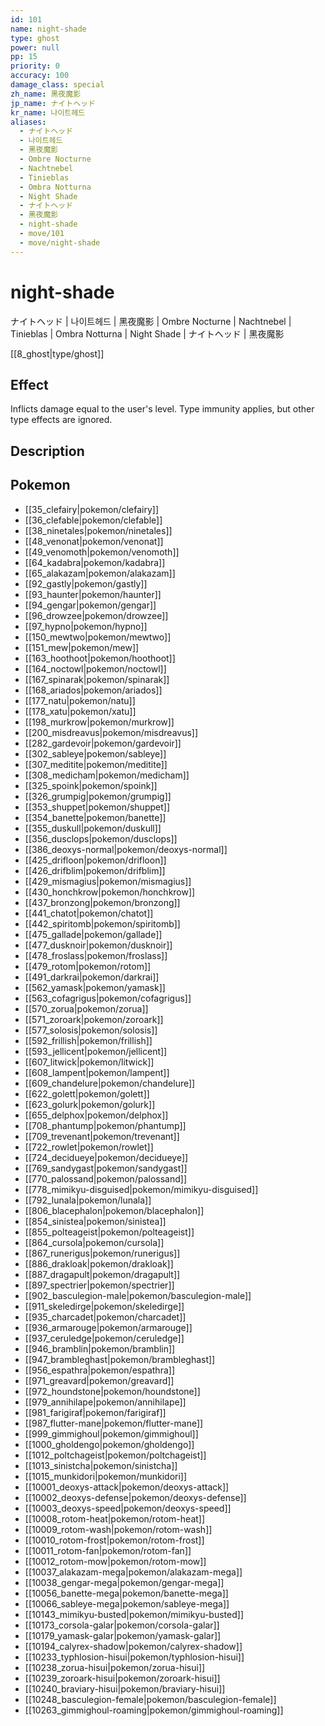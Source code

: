 ```yaml
---
id: 101
name: night-shade
type: ghost
power: null
pp: 15
priority: 0
accuracy: 100
damage_class: special
zh_name: 黑夜魔影
jp_name: ナイトヘッド
kr_name: 나이트헤드
aliases:
  - ナイトヘッド
  - 나이트헤드
  - 黑夜魔影
  - Ombre Nocturne
  - Nachtnebel
  - Tinieblas
  - Ombra Notturna
  - Night Shade
  - ナイトヘッド
  - 黑夜魔影
  - night-shade
  - move/101
  - move/night-shade
---
```

# night-shade
    
ナイトヘッド | 나이트헤드 | 黑夜魔影 | Ombre Nocturne | Nachtnebel | Tinieblas | Ombra Notturna | Night Shade | ナイトヘッド | 黑夜魔影

[[8_ghost|type/ghost]]

## Effect

Inflicts damage equal to the user's level.  Type immunity applies, but other type effects are ignored.

## Description



## Pokemon

- [[35_clefairy|pokemon/clefairy]]
- [[36_clefable|pokemon/clefable]]
- [[38_ninetales|pokemon/ninetales]]
- [[48_venonat|pokemon/venonat]]
- [[49_venomoth|pokemon/venomoth]]
- [[64_kadabra|pokemon/kadabra]]
- [[65_alakazam|pokemon/alakazam]]
- [[92_gastly|pokemon/gastly]]
- [[93_haunter|pokemon/haunter]]
- [[94_gengar|pokemon/gengar]]
- [[96_drowzee|pokemon/drowzee]]
- [[97_hypno|pokemon/hypno]]
- [[150_mewtwo|pokemon/mewtwo]]
- [[151_mew|pokemon/mew]]
- [[163_hoothoot|pokemon/hoothoot]]
- [[164_noctowl|pokemon/noctowl]]
- [[167_spinarak|pokemon/spinarak]]
- [[168_ariados|pokemon/ariados]]
- [[177_natu|pokemon/natu]]
- [[178_xatu|pokemon/xatu]]
- [[198_murkrow|pokemon/murkrow]]
- [[200_misdreavus|pokemon/misdreavus]]
- [[282_gardevoir|pokemon/gardevoir]]
- [[302_sableye|pokemon/sableye]]
- [[307_meditite|pokemon/meditite]]
- [[308_medicham|pokemon/medicham]]
- [[325_spoink|pokemon/spoink]]
- [[326_grumpig|pokemon/grumpig]]
- [[353_shuppet|pokemon/shuppet]]
- [[354_banette|pokemon/banette]]
- [[355_duskull|pokemon/duskull]]
- [[356_dusclops|pokemon/dusclops]]
- [[386_deoxys-normal|pokemon/deoxys-normal]]
- [[425_drifloon|pokemon/drifloon]]
- [[426_drifblim|pokemon/drifblim]]
- [[429_mismagius|pokemon/mismagius]]
- [[430_honchkrow|pokemon/honchkrow]]
- [[437_bronzong|pokemon/bronzong]]
- [[441_chatot|pokemon/chatot]]
- [[442_spiritomb|pokemon/spiritomb]]
- [[475_gallade|pokemon/gallade]]
- [[477_dusknoir|pokemon/dusknoir]]
- [[478_froslass|pokemon/froslass]]
- [[479_rotom|pokemon/rotom]]
- [[491_darkrai|pokemon/darkrai]]
- [[562_yamask|pokemon/yamask]]
- [[563_cofagrigus|pokemon/cofagrigus]]
- [[570_zorua|pokemon/zorua]]
- [[571_zoroark|pokemon/zoroark]]
- [[577_solosis|pokemon/solosis]]
- [[592_frillish|pokemon/frillish]]
- [[593_jellicent|pokemon/jellicent]]
- [[607_litwick|pokemon/litwick]]
- [[608_lampent|pokemon/lampent]]
- [[609_chandelure|pokemon/chandelure]]
- [[622_golett|pokemon/golett]]
- [[623_golurk|pokemon/golurk]]
- [[655_delphox|pokemon/delphox]]
- [[708_phantump|pokemon/phantump]]
- [[709_trevenant|pokemon/trevenant]]
- [[722_rowlet|pokemon/rowlet]]
- [[724_decidueye|pokemon/decidueye]]
- [[769_sandygast|pokemon/sandygast]]
- [[770_palossand|pokemon/palossand]]
- [[778_mimikyu-disguised|pokemon/mimikyu-disguised]]
- [[792_lunala|pokemon/lunala]]
- [[806_blacephalon|pokemon/blacephalon]]
- [[854_sinistea|pokemon/sinistea]]
- [[855_polteageist|pokemon/polteageist]]
- [[864_cursola|pokemon/cursola]]
- [[867_runerigus|pokemon/runerigus]]
- [[886_drakloak|pokemon/drakloak]]
- [[887_dragapult|pokemon/dragapult]]
- [[897_spectrier|pokemon/spectrier]]
- [[902_basculegion-male|pokemon/basculegion-male]]
- [[911_skeledirge|pokemon/skeledirge]]
- [[935_charcadet|pokemon/charcadet]]
- [[936_armarouge|pokemon/armarouge]]
- [[937_ceruledge|pokemon/ceruledge]]
- [[946_bramblin|pokemon/bramblin]]
- [[947_brambleghast|pokemon/brambleghast]]
- [[956_espathra|pokemon/espathra]]
- [[971_greavard|pokemon/greavard]]
- [[972_houndstone|pokemon/houndstone]]
- [[979_annihilape|pokemon/annihilape]]
- [[981_farigiraf|pokemon/farigiraf]]
- [[987_flutter-mane|pokemon/flutter-mane]]
- [[999_gimmighoul|pokemon/gimmighoul]]
- [[1000_gholdengo|pokemon/gholdengo]]
- [[1012_poltchageist|pokemon/poltchageist]]
- [[1013_sinistcha|pokemon/sinistcha]]
- [[1015_munkidori|pokemon/munkidori]]
- [[10001_deoxys-attack|pokemon/deoxys-attack]]
- [[10002_deoxys-defense|pokemon/deoxys-defense]]
- [[10003_deoxys-speed|pokemon/deoxys-speed]]
- [[10008_rotom-heat|pokemon/rotom-heat]]
- [[10009_rotom-wash|pokemon/rotom-wash]]
- [[10010_rotom-frost|pokemon/rotom-frost]]
- [[10011_rotom-fan|pokemon/rotom-fan]]
- [[10012_rotom-mow|pokemon/rotom-mow]]
- [[10037_alakazam-mega|pokemon/alakazam-mega]]
- [[10038_gengar-mega|pokemon/gengar-mega]]
- [[10056_banette-mega|pokemon/banette-mega]]
- [[10066_sableye-mega|pokemon/sableye-mega]]
- [[10143_mimikyu-busted|pokemon/mimikyu-busted]]
- [[10173_corsola-galar|pokemon/corsola-galar]]
- [[10179_yamask-galar|pokemon/yamask-galar]]
- [[10194_calyrex-shadow|pokemon/calyrex-shadow]]
- [[10233_typhlosion-hisui|pokemon/typhlosion-hisui]]
- [[10238_zorua-hisui|pokemon/zorua-hisui]]
- [[10239_zoroark-hisui|pokemon/zoroark-hisui]]
- [[10240_braviary-hisui|pokemon/braviary-hisui]]
- [[10248_basculegion-female|pokemon/basculegion-female]]
- [[10263_gimmighoul-roaming|pokemon/gimmighoul-roaming]]


